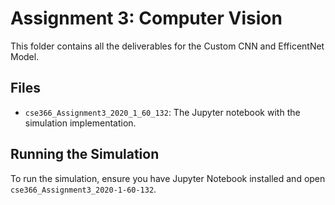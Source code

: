 
# Assignment 3: Computer Vision
This folder contains all the deliverables for the Custom CNN and EfficentNet Model.
## Files
- `cse366_Assignment3_2020_1_60_132`: The Jupyter notebook with the simulation implementation.


## Running the Simulation
To run the simulation, ensure you have Jupyter Notebook installed and open
`cse366_Assignment3_2020-1-60-132`.
